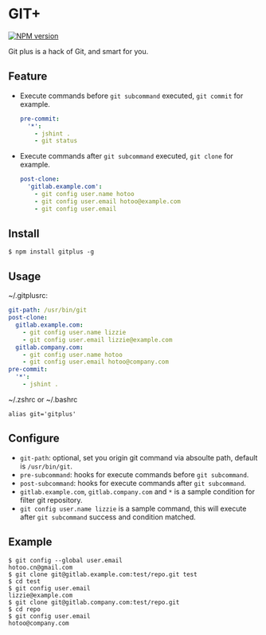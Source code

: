
# GIT+

[![NPM version][npm-image]][npm-url]

[npm-image]: https://img.shields.io/npm/v/gitplus.svg?style=flat
[npm-url]: https://npmjs.org/package/gitplus

Git plus is a hack of Git, and smart for you.

## Feature

* Execute commands before `git subcommand` executed, `git commit` for example.

  ```yaml
  pre-commit:
    '*':
      - jshint .
      - git status
  ```

* Execute commands after `git subcommand` executed, `git clone` for example.

  ```yaml
  post-clone:
    'gitlab.example.com':
      - git config user.name hotoo
      - git config user.email hotoo@example.com
      - git config user.email
  ```

## Install

```
$ npm install gitplus -g
```

## Usage

~/.gitplusrc:

```yaml
git-path: /usr/bin/git
post-clone:
  gitlab.example.com:
    - git config user.name lizzie
    - git config user.email lizzie@example.com
  gitlab.company.com:
    - git config user.name hotoo
    - git config user.email hotoo@company.com
pre-commit:
  '*':
    - jshint .
```

~/.zshrc or ~/.bashrc

```
alias git='gitplus'
```

## Configure

* `git-path`: optional, set you origin git command via absoulte path, default is `/usr/bin/git`.
* `pre-subcommand`: hooks for execute commands before `git subcommand`.
* `post-subcommand`: hooks for execute commands after `git subcommand`.
* `gitlab.example.com`, `gitlab.company.com` and `*` is a sample condition for filter git repository.
* `git config user.name lizzie` is a sample command, this will execute after `git subcommand` success and condition matched.


## Example

```
$ git config --global user.email
hotoo.cn@gmail.com
$ git clone git@gitlab.example.com:test/repo.git test
$ cd test
$ git config user.email
lizzie@example.com
$ git clone git@gitlab.company.com:test/repo.git
$ cd repo
$ git config user.email
hotoo@company.com
```
